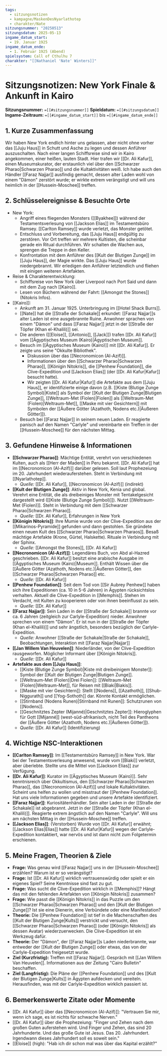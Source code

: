 ```yaml
---
tags:
  - sitzungsnotizen
  - kampagne/MaskenDesNyarlathotep
  - charakter/Nate
sitzungsnummer: "20250513"
sitzungsdatum: 2025-05-13
ingame_datum_start:
  - 19. Januar 1925
ingame_datum_ende:
  - 1. Februar 1925 (Abend)
spielsystem: Call of Cthulhu 7
charakter: "[[Nathaniel 'Nate' Winters]]"
---
```


# Sitzungsnotizen: New York Finale & Ankunft in Kairo

**Sitzungsnummer:** `=[[#sitzungsnummer]]`
**Spieldatum:** `=[[#sitzungsdatum]]`
**Ingame-Zeitraum:** `=[[#ingame_datum_start]]` bis `=[[#ingame_datum_ende]]`

## 1. Kurze Zusammenfassung
Wir haben New York endlich hinter uns gelassen, aber nicht ohne vorher das [[Juju Haus]] in Schutt und Asche zu legen und dessen Anführer auszuschalten. Nach einer langen Schiffsreise sind wir in Kairo angekommen, einer heißen, lauten Stadt. Hier trafen wir [[Dr. Ali Kafur]], einen Museumskurator, der erstaunlich viel über den [[Schwarzer Pharao|Schwarzen Pharao]] und die Kultaktivitäten weiß. Ich habe auch den Händler [[Faraz Najjar]] ausfindig gemacht, dessen alter Laden wohl von einem "Dämon" zerstört wurde; er wirkte extrem verängstigt und will uns heimlich in der [[Hussein-Moschee]] treffen.

## 2. Schlüsselereignisse & Besuchte Orte
*   New York:
	* Angriff eines fliegenden Monsters ([[Byakhee]]) während der Testamentsverlesung von [[Jackson Elias]] im Testamentsbüro Ramsey. [[Carlton Ramsey]] wurde verletzt, das Monster getötet.
    *   Entschluss und Vorbereitung, das [[Juju Haus]] endgültig zu zerstören. Vor Ort treffen wir mehrere Kultisten, die scheinbar gerade ein Ritual durchführen. Wir schalten die Wachen aus, sprengen die Treppe in den Keller.
    *   Konfrontation mit dem Anführer des [[Kult der Blutigen Zunge]] im [[Juju Haus]], der Magie wirkte. Das [[Juju Haus]] wurde niedergebrannt. Wir erledigen den Anführer letztendlich und fliehen mit einigen weiteren Artefakten.
*   Reise & Charakterentwicklung:
    *   Schiffsreise von New York über Liverpool nach Port Said und dann mit dem Zug nach [[Kairo]].
    *   Lesen von Büchern während der Fahrt: [[Amongst the Stones]] (Nitokris Infos).
*   [[Kairo]]:
    *   Ankunft am 31. Januar 1925. Unterbringung im [[Hotel Shack Burrs]].
    *   [[Nate]] hat die [[Straße der Schakale]] erkundet: [[Faraz Najjar]]s alter Laden ist eine ausgebrannte Ruine. Anwohner sprachen von einem "Dämon" und dass [[Faraz Najjar]] jetzt in der [[Straße der Töpfer (Khan el-Khalili)]] sei.
    *   Die anderen ([[Eloise]], [[Antonio]], [[Jack]]) trafen [[Dr. Ali Kafur]] vom [[Ägyptisches Museum (Kairo)|Ägyptischen Museum]].
    *   Besuch im [[Ägyptisches Museum (Kairo)]] mit [[Dr. Ali Kafur]]. Er zeigte uns seine "Okkulte Bibliothek".
        *   Diskussion über das [[Necronomicon (Al-Azif)]].
        *   Informationen über den [[Schwarzer Pharao|Schwarzen Pharao]], [[Königin Nitokris]], die [[Penhew Foundation]], die Clive-Expedition und [[Jackson Elias]] (der [[Dr. Ali Kafur|Kafur]] besucht hatte).
        *   Wir zeigten [[Dr. Ali Kafur|Kafur]] die Artefakte aus dem [[Juju Haus]], er identifizierte einige davon (z.B. [[Kiste (Blutige Zunge Symbol)|Kiste]] als Symbol der [[Kult der Blutigen Zunge|Blutigen Zunge]], [[Weltraum-Met (Fiolen)|Fiolen]] als [[Weltraum-Met (Fiolen)|Weltraum-Met]], [[Maske mit vier Gesichtern]] mit Symbolen der [[Äußere Götter (Azathoth, Nodens etc.)|Äußeren Götter]]).
    *   Besuch bei [[Faraz Najjar]] in seinem neuen Laden. Er reagierte panisch auf den Namen "Carlyle" und vereinbarte ein Treffen in der [[Hussein-Moschee]] für den nächsten Mittag.

## 3. Gefundene Hinweise & Informationen
*   **[[Schwarzer Pharao]]**: Mächtige Entität, verehrt von verschiedenen Kulten, auch als [[Herr der Maden]] in Peru bekannt. [[Dr. Ali Kafur]] hat im [[Necronomicon (Al-Azif)]] darüber gelesen. Soll laut Prophezeiung im 20. Jahrhundert wiederauferstehen. Steht in Verbindung mit [[Nyarlathotep]].
    *   *Quelle:* [[Dr. Ali Kafur]], [[Necronomicon (Al-Azif)]] (indirekt)
*   **[[Kult der Blutigen Zunge]]**: Aktiv in New York, Kenia und global. Verehrt eine Entität, die als dreibeiniges Monster mit Tentakelgesicht dargestellt wird ([[Kiste (Blutige Zunge Symbol)]]). Nutzt [[Weltraum-Met (Fiolen)]]. Steht in Verbindung mit dem [[Schwarzer Pharao|Schwarzen Pharao]].
    *   *Quelle:* [[Dr. Ali Kafur]], Erfahrungen in New York
*   **[[Königin Nitokris]]**: Ihre Mumie wurde von der Clive-Expedition aus der [[Mikarinos-Pyramide]] gefunden und dann gestohlen. Sie gründete einen neuen Kult des [[Schwarzer Pharao|Schwarzen Pharaos]]. Besaß mächtige Artefakte (Krone, Gürtel, Halskette). Rituale in Verbindung mit der Sphinx.
    *   *Quelle:* [[Amongst the Stones]], [[Dr. Ali Kafur]]
*   **[[Necronomicon (Al-Azif)]]**: Legendäres Buch, von Abd al-Hazred geschrieben. [[Dr. Ali Kafur]] besitzt eine arabische Ausgabe im [[Ägyptisches Museum (Kairo)|Museum]]. Enthält Wissen über die [[Äußere Götter (Azathoth, Nodens etc.)|Äußeren Götter]], den [[Schwarzer Pharao|Schwarzen Pharao]] etc.
    *   *Quelle:* [[Dr. Ali Kafur]]
*   **[[Penhew Foundation]]**: Seit dem Tod von [[Sir Aubrey Penhew]] haben sich ihre Expeditionen (ca. 10 in 5-6 Jahren) in Ägypten rücksichtslos verhalten. Aktuell die Clive-Expedition in [[Memphis]]. Stehen im Verdacht, mit Kulten zu kooperieren oder von ihnen beeinflusst zu sein.
    *   *Quelle:* [[Dr. Ali Kafur]]
*   **[[Faraz Najjar]]**: Sein Laden in der [[Straße der Schakale]] brannte vor ca. 6 Jahren (zeitgleich zur Carlyle-Expedition) nieder. Anwohner sprechen von einem "Dämon". Er ist nun in der [[Straße der Töpfer (Khan el-Khalili)]] und sehr ängstlich, besonders bezüglich der Carlyle-Expedition.
    *   *Quelle:* Anwohner [[Straße der Schakale|Straße der Schakale]], Beobachtungen, Interaktion mit [[Faraz Najjar|Najjar]]
*   **[[Jan Willem Van Heuvelen]]**: Niederländer, von der Clive-Expedition rausgeworfen. Möglicher Informant über [[Königin Nitokris]].
    *   *Quelle:* [[Dr. Ali Kafur]]
*   **Artefakte aus dem [[Juju Haus]]**:
    *   [[Kiste (Blutige Zunge Symbol)|Kiste mit dreibeinigem Monster]]: Symbol der [[Kult der Blutigen Zunge|Blutigen Zunge]].
    *   [[Weltraum-Met (Fiolen)|Drei Fiolen]]: [[Weltraum-Met (Fiolen)|Weltraum-Met]], für Reisen mit [[Biaki|Biakis]].
    *   [[Maske mit vier Gesichtern]]: Stellt [[Nodens]], [[Azathoth]], [[Shub-Niggurath]] und [[Yog-Sothoth]] dar. Könnte Kontakt ermöglichen.
    *   [[Stirnband (Nodens Runen)|Stirnband mit Runen]]: Schutzrunen von [[Nodens]].
    *   [[Geschnitztes Zepter (Mijanné)|Geschnitztes Zepter]]: Hieroglyphen für Gott [[Mijanné]] (west-süd-afrikanisch, nicht Teil des Pantheons der [[Äußere Götter (Azathoth, Nodens etc.)|Äußeren Götter]]).
    *   *Quelle:* [[Dr. Ali Kafur]] (Identifizierung)

## 4. Wichtige NSC-Interaktionen
*   **[[Carlton Ramsey]]**: Im [[Testamentsbüro Ramsey]] in New York. War bei der Testamentsverlesung anwesend, wurde vom [[Biaki]] verletzt, aber überlebte. Stellte uns die Mittel von [[Jackson Elias]] zur Verfügung.
*   **[[Dr. Ali Kafur]]**: Kurator im [[Ägyptisches Museum (Kairo)]]. Sehr kenntnisreich über Okkultismus, den [[Schwarzer Pharao|Schwarzen Pharao]], das [[Necronomicon (Al-Azif)]] und lokale Kultaktivitäten. Scheint uns helfen zu wollen und misstraut der [[Penhew Foundation]]. Hat uns viele Informationen gegeben und unsere Artefakte identifiziert.
*   **[[Faraz Najjar]]**: Kuriositätenhändler. Sein alter Laden in der [[Straße der Schakale]] ist abgebrannt. Jetzt in der [[Straße der Töpfer (Khan el-Khalili)]]. Reagierte extrem ängstlich auf den Namen "Carlyle". Will uns am nächsten Mittag in der [[Hussein-Moschee]] treffen.
*   **[[Jackson Elias]]**: (Verstorben) Wurde von [[Dr. Ali Kafur]] erwähnt; [[Jackson Elias|Elias]] hatte [[Dr. Ali Kafur|Kafur]] wegen der Carlyle-Expedition kontaktiert, war nervös und ist dann nicht zum Folgetermin erschienen.

## 5. Meine Fragen, Theorien & Ziele
*   **Frage:** Was genau wird [[Faraz Najjar]] uns in der [[Hussein-Moschee]] erzählen? Warum ist er so verängstigt?
*   **Frage:** Ist [[Dr. Ali Kafur]] wirklich vertrauenswürdig oder spielt er ein eigenes Spiel? Seine Kenntnisse sind fast zu gut.
*   **Frage:** Was sucht die Clive-Expedition wirklich in [[Memphis]]? Hängt das mit den fehlenden Artefakten von [[Königin Nitokris]] zusammen?
*   **Frage:** Wie passt die [[Königin Nitokris]] in das Puzzle um den [[Schwarzer Pharao|Schwarzen Pharao]] und den [[Kult der Blutigen Zunge]]? Ist sie eine Dienerin, eine Verbündete oder eine Manifestation?
*   **Theorie:** Die [[Penhew Foundation]] ist tief in die Machenschaften des [[Kult der Blutigen Zunge|Kults]] verstrickt und versucht, den [[Schwarzer Pharao|Schwarzen Pharao]] (oder [[Königin Nitokris]] als dessen Avatar) wiederzuerwecken. Die Clive-Expedition ist ein Werkzeug dafür.
*   **Theorie:** Der "Dämon", der [[Faraz Najjar]]s Laden niederbrannte, war entweder der [[Kult der Blutigen Zunge]] oder etwas, das von der Carlyle-Expedition freigesetzt wurde.
*   **Ziel (Kurzfristig):** Treffen mit [[Faraz Najjar]]. Gespräch mit [[Jan Willem Van Heuvelen]]. Informationen aus der Zeitung "Cairo Bulletin" beschaffen.
*   **Ziel (Langfristig):** Die Pläne der [[Penhew Foundation]] und des [[Kult der Blutigen Zunge|Kults]] in Ägypten aufdecken und vereiteln. Herausfinden, was mit der Carlyle-Expedition wirklich passiert ist.

## 6. Bemerkenswerte Zitate oder Momente
*   [[Dr. Ali Kafur]] über das [[Necronomicon (Al-Azif)]]: "Vertrauen Sie mir, wenn ich sage, es ist nichts für schwache Nerven."
*   [[Dr. Ali Kafur]] über die Prophezeiung: "Finger und Zehen nach dem großen Guten auferstehen wird. Und Finger und Zehen, das sind 20 Jahrhunderte. Und das große Gute ist Jesus. Das 20. Jahrhundert. Irgendwann dieses Jahrhundert soll es soweit sein."
*   [[Eloise]] (high): "Hab ich dir schon mal was über das Kapital erzählt?"

---
